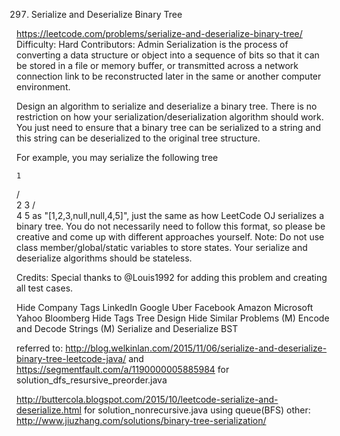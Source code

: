 297. Serialize and Deserialize Binary Tree

https://leetcode.com/problems/serialize-and-deserialize-binary-tree/
Difficulty: Hard
Contributors: Admin
Serialization is the process of converting a data structure or object into a sequence of bits so that it can be stored in a file or memory buffer, or transmitted across a network connection link to be reconstructed later in the same or another computer environment.

Design an algorithm to serialize and deserialize a binary tree. There is no restriction on how your serialization/deserialization algorithm should work. You just need to ensure that a binary tree can be serialized to a string and this string can be deserialized to the original tree structure.

For example, you may serialize the following tree

    1
   / \
  2   3
     / \
    4   5
as "[1,2,3,null,null,4,5]", just the same as how LeetCode OJ serializes a binary tree. You do not necessarily need to follow this format, so please be creative and come up with different approaches yourself.
Note: Do not use class member/global/static variables to store states. Your serialize and deserialize algorithms should be stateless.

Credits:
Special thanks to @Louis1992 for adding this problem and creating all test cases.

Hide Company Tags LinkedIn Google Uber Facebook Amazon Microsoft Yahoo Bloomberg
Hide Tags Tree Design
Hide Similar Problems (M) Encode and Decode Strings (M) Serialize and Deserialize BST

referred to:
http://blog.welkinlan.com/2015/11/06/serialize-and-deserialize-binary-tree-leetcode-java/
and https://segmentfault.com/a/1190000005885984 for solution_dfs_resursive_preorder.java

http://buttercola.blogspot.com/2015/10/leetcode-serialize-and-deserialize.html
for solution_nonrecursive.java using queue(BFS)
other: http://www.jiuzhang.com/solutions/binary-tree-serialization/
